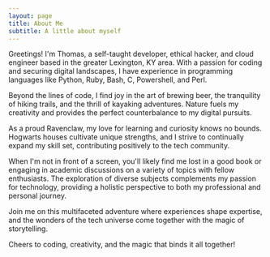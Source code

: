 ```yaml
---
layout: page
title: About Me
subtitle: A little about myself
---
```


Greetings! I'm Thomas, a self-taught developer, ethical hacker, and cloud engineer based in the greater Lexington, KY area. With a passion for coding and securing digital landscapes, I have experience in programming languages like Python, Ruby, Bash, C, Powershell, and Perl.

Beyond the lines of code, I find joy in the art of brewing beer, the tranquility of hiking trails, and the thrill of kayaking adventures. Nature fuels my creativity and provides the perfect counterbalance to my digital pursuits.

As a proud Ravenclaw, my love for learning and curiosity knows no bounds. Hogwarts houses cultivate unique strengths, and I strive to continually expand my skill set, contributing positively to the tech community.

When I'm not in front of a screen, you'll likely find me lost in a good book or engaging in academic discussions on a variety of topics with fellow enthusiasts. The exploration of diverse subjects complements my passion for technology, providing a holistic perspective to both my professional and personal journey.

Join me on this multifaceted adventure where experiences shape expertise, and the wonders of the tech universe come together with the magic of storytelling.

Cheers to coding, creativity, and the magic that binds it all together!


